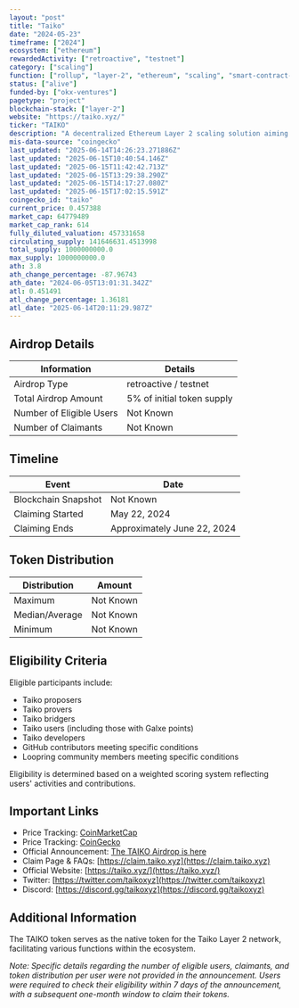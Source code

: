 ```yaml
---
layout: "post"
title: "Taiko"
date: "2024-05-23"
timeframe: ["2024"]
ecosystem: ["ethereum"]
rewardedActivity: ["retroactive", "testnet"]
category: ["scaling"]
function: ["rollup", "layer-2", "ethereum", "scaling", "smart-contract-platform", "zero-knowledge"]
status: ["alive"]
funded-by: ["okx-ventures"]
pagetype: "project"
blockchain-stack: ["layer-2"]
website: "https://taiko.xyz/"
ticker: "TAIKO"
description: "A decentralized Ethereum Layer 2 scaling solution aiming to enhance Ethereum's scalability and usability."
mis-data-source: "coingecko"
last_updated: "2025-06-14T14:26:23.271886Z"
last_updated: "2025-06-15T10:40:54.146Z"
last_updated: "2025-06-15T11:42:42.713Z"
last_updated: "2025-06-15T13:29:38.290Z"
last_updated: "2025-06-15T14:17:27.080Z"
last_updated: "2025-06-15T17:02:15.591Z"
coingecko_id: "taiko"
current_price: 0.457388
market_cap: 64779489
market_cap_rank: 614
fully_diluted_valuation: 457331658
circulating_supply: 141646631.4513998
total_supply: 1000000000.0
max_supply: 1000000000.0
ath: 3.8
ath_change_percentage: -87.96743
ath_date: "2024-06-05T13:01:31.342Z"
atl: 0.451491
atl_change_percentage: 1.36181
atl_date: "2025-06-14T20:11:29.987Z"
---
```


## Airdrop Details

| Information              | Details                    |
| ------------------------ | -------------------------- |
| Airdrop Type             | retroactive / testnet      |
| Total Airdrop Amount     | 5% of initial token supply |
| Number of Eligible Users | Not Known                  |
| Number of Claimants      | Not Known                  |

## Timeline

| Event               | Date                        |
| ------------------- | --------------------------- |
| Blockchain Snapshot | Not Known                   |
| Claiming Started    | May 22, 2024                |
| Claiming Ends       | Approximately June 22, 2024 |

## Token Distribution

| Distribution   | Amount    |
| -------------- | --------- |
| Maximum        | Not Known |
| Median/Average | Not Known |
| Minimum        | Not Known |

## Eligibility Criteria

Eligible participants include:

- Taiko proposers
- Taiko provers
- Taiko bridgers
- Taiko users (including those with Galxe points)
- Taiko developers
- GitHub contributors meeting specific conditions
- Loopring community members meeting specific conditions

Eligibility is determined based on a weighted scoring system reflecting users' activities and contributions.

## Important Links

- Price Tracking: [CoinMarketCap](https://coinmarketcap.com/currencies/taiko)
- Price Tracking: [CoinGecko](https://www.coingecko.com/en/coins/taiko)
- Official Announcement: [The TAIKO Airdrop is here](https://taiko.mirror.xyz/RjxK3mrDw_ek1w-P768h0Oqghpv8pdfSQ-A51n-izZg)
- Claim Page & FAQs: [https://claim.taiko.xyz](https://claim.taiko.xyz)
- Official Website: [https://taiko.xyz/](https://taiko.xyz/)
- Twitter: [https://twitter.com/taikoxyz](https://twitter.com/taikoxyz)
- Discord: [https://discord.gg/taikoxyz](https://discord.gg/taikoxyz)

## Additional Information

The TAIKO token serves as the native token for the Taiko Layer 2 network, facilitating various functions within the ecosystem.

*Note: Specific details regarding the number of eligible users, claimants, and token distribution per user were not provided in the announcement. Users were required to check their eligibility within 7 days of the announcement, with a subsequent one-month window to claim their tokens.*
